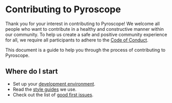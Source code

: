 # Contributing to Pyroscope

Thank you for your interest in contributing to Pyroscope! We welcome all people who want to contribute in a healthy and constructive manner within our community. To help us create a safe and positive community experience for all, we require all participants to adhere to the [Code of Conduct](CODE_OF_CONDUCT.md).

This document is a guide to help you through the process of contributing to Pyroscope.

## Where do I start

* Set up your [development environment](https://pyroscope.io/docs/developer-guide).
* Read the [style guides](https://pyroscope.io/docs/style-guide) we use.
* Check out the list of [good first issues](https://github.com/pyroscope-io/pyroscope/issues?q=is%3Aissue+is%3Aopen+label%3A%22good+first+issue%22).
